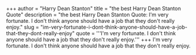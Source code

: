 +++
author = "Harry Dean Stanton"
title = "the best Harry Dean Stanton Quote"
description = "the best Harry Dean Stanton Quote: I'm very fortunate. I don't think anyone should have a job that they don't really enjoy."
slug = "im-very-fortunate-i-dont-think-anyone-should-have-a-job-that-they-dont-really-enjoy"
quote = '''I'm very fortunate. I don't think anyone should have a job that they don't really enjoy.'''
+++
I'm very fortunate. I don't think anyone should have a job that they don't really enjoy.
